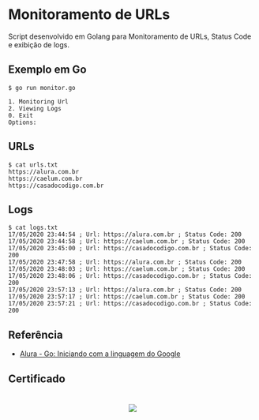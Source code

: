 # Monitoramento de URLs
Script desenvolvido em Golang para Monitoramento de URLs, Status Code e exibição de logs.

## Exemplo em Go
```console
$ go run monitor.go

1. Monitoring Url
2. Viewing Logs
0. Exit        
Options:   
```
## URLs
```console
$ cat urls.txt
https://alura.com.br       
https://caelum.com.br      
https://casadocodigo.com.br
```

## Logs
```console
$ cat logs.txt
17/05/2020 23:44:54 ; Url: https://alura.com.br ; Status Code: 200       
17/05/2020 23:44:58 ; Url: https://caelum.com.br ; Status Code: 200      
17/05/2020 23:45:00 ; Url: https://casadocodigo.com.br ; Status Code: 200
17/05/2020 23:47:58 ; Url: https://alura.com.br ; Status Code: 200       
17/05/2020 23:48:03 ; Url: https://caelum.com.br ; Status Code: 200      
17/05/2020 23:48:06 ; Url: https://casadocodigo.com.br ; Status Code: 200
17/05/2020 23:57:13 ; Url: https://alura.com.br ; Status Code: 200       
17/05/2020 23:57:17 ; Url: https://caelum.com.br ; Status Code: 200      
17/05/2020 23:57:21 ; Url: https://casadocodigo.com.br ; Status Code: 200
```

## Referência
- [Alura - Go: Iniciando com a linguagem do Google](https://cursos.alura.com.br/course/golang)

## Certificado
<h1 align="center">
    <img src="https://i.ibb.co/470PvbR/certificado.png"/>
</h1>
